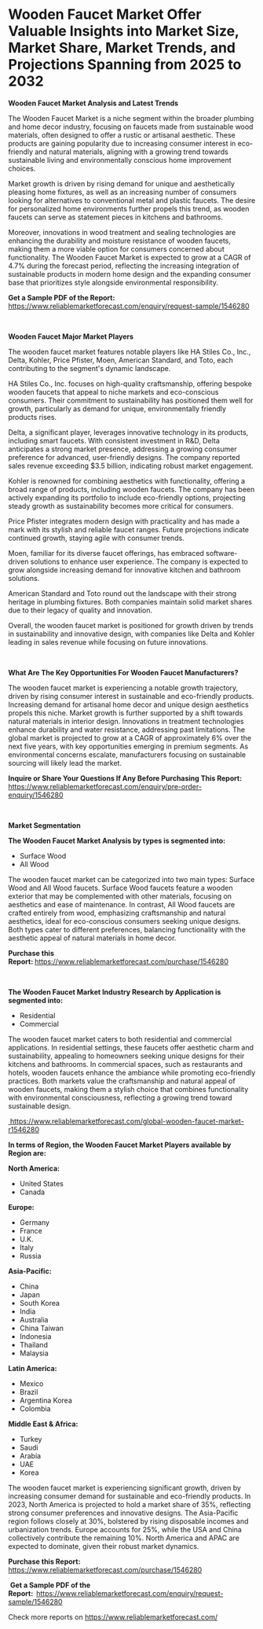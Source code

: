 <p><h1>Wooden Faucet Market Offer Valuable Insights into Market Size, Market Share, Market Trends, and Projections Spanning from 2025 to 2032</h1></p><p><strong>Wooden Faucet Market Analysis and Latest Trends</strong></p>
<p><p>The Wooden Faucet Market is a niche segment within the broader plumbing and home decor industry, focusing on faucets made from sustainable wood materials, often designed to offer a rustic or artisanal aesthetic. These products are gaining popularity due to increasing consumer interest in eco-friendly and natural materials, aligning with a growing trend towards sustainable living and environmentally conscious home improvement choices.</p><p>Market growth is driven by rising demand for unique and aesthetically pleasing home fixtures, as well as an increasing number of consumers looking for alternatives to conventional metal and plastic faucets. The desire for personalized home environments further propels this trend, as wooden faucets can serve as statement pieces in kitchens and bathrooms.</p><p>Moreover, innovations in wood treatment and sealing technologies are enhancing the durability and moisture resistance of wooden faucets, making them a more viable option for consumers concerned about functionality. The Wooden Faucet Market is expected to grow at a CAGR of 4.7% during the forecast period, reflecting the increasing integration of sustainable products in modern home design and the expanding consumer base that prioritizes style alongside environmental responsibility.</p></p>
<p><strong>Get a Sample PDF of the Report:&nbsp;</strong> <a href="https://www.reliablemarketforecast.com/enquiry/request-sample/1546280?utm_campaign=3091&utm_medium=2&utm_source=Github&utm_content=ia&utm_term=04042025&utm_id=wooden-faucet">https://www.reliablemarketforecast.com/enquiry/request-sample/1546280</a></p>
<p>&nbsp;</p>
<p><strong>Wooden Faucet Major Market Players</strong></p>
<p><p>The wooden faucet market features notable players like HA Stiles Co., Inc., Delta, Kohler, Price Pfister, Moen, American Standard, and Toto, each contributing to the segment's dynamic landscape.</p><p>HA Stiles Co., Inc. focuses on high-quality craftsmanship, offering bespoke wooden faucets that appeal to niche markets and eco-conscious consumers. Their commitment to sustainability has positioned them well for growth, particularly as demand for unique, environmentally friendly products rises.</p><p>Delta, a significant player, leverages innovative technology in its products, including smart faucets. With consistent investment in R&D, Delta anticipates a strong market presence, addressing a growing consumer preference for advanced, user-friendly designs. The company reported sales revenue exceeding $3.5 billion, indicating robust market engagement.</p><p>Kohler is renowned for combining aesthetics with functionality, offering a broad range of products, including wooden faucets. The company has been actively expanding its portfolio to include eco-friendly options, projecting steady growth as sustainability becomes more critical for consumers. </p><p>Price Pfister integrates modern design with practicality and has made a mark with its stylish and reliable faucet ranges. Future projections indicate continued growth, staying agile with consumer trends. </p><p>Moen, familiar for its diverse faucet offerings, has embraced software-driven solutions to enhance user experience. The company is expected to grow alongside increasing demand for innovative kitchen and bathroom solutions.</p><p>American Standard and Toto round out the landscape with their strong heritage in plumbing fixtures. Both companies maintain solid market shares due to their legacy of quality and innovation.</p><p>Overall, the wooden faucet market is positioned for growth driven by trends in sustainability and innovative design, with companies like Delta and Kohler leading in sales revenue while focusing on future innovations.</p></p>
<p>&nbsp;</p>
<p><strong>What Are The Key Opportunities For Wooden Faucet Manufacturers?</strong></p>
<p><p>The wooden faucet market is experiencing a notable growth trajectory, driven by rising consumer interest in sustainable and eco-friendly products. Increasing demand for artisanal home decor and unique design aesthetics propels this niche. Market growth is further supported by a shift towards natural materials in interior design. Innovations in treatment technologies enhance durability and water resistance, addressing past limitations. The global market is projected to grow at a CAGR of approximately 6% over the next five years, with key opportunities emerging in premium segments. As environmental concerns escalate, manufacturers focusing on sustainable sourcing will likely lead the market.</p></p>
<p><strong>Inquire or Share Your Questions If Any Before Purchasing This Report:</strong> <a href="https://www.reliablemarketforecast.com/enquiry/pre-order-enquiry/1546280?utm_campaign=3091&utm_medium=2&utm_source=Github&utm_content=ia&utm_term=04042025&utm_id=wooden-faucet">https://www.reliablemarketforecast.com/enquiry/pre-order-enquiry/1546280</a></p>
<p>&nbsp;</p>
<p><strong>Market Segmentation</strong></p>
<p><strong>The Wooden Faucet Market Analysis by types is segmented into:</strong></p>
<p><ul><li>Surface Wood</li><li>All Wood</li></ul></p>
<p><p>The wooden faucet market can be categorized into two main types: Surface Wood and All Wood faucets. Surface Wood faucets feature a wooden exterior that may be complemented with other materials, focusing on aesthetics and ease of maintenance. In contrast, All Wood faucets are crafted entirely from wood, emphasizing craftsmanship and natural aesthetics, ideal for eco-conscious consumers seeking unique designs. Both types cater to different preferences, balancing functionality with the aesthetic appeal of natural materials in home decor.</p></p>
<p><strong>Purchase this Report:&nbsp;</strong><a href="https://www.reliablemarketforecast.com/purchase/1546280?utm_campaign=3091&utm_medium=2&utm_source=Github&utm_content=ia&utm_term=04042025&utm_id=wooden-faucet">https://www.reliablemarketforecast.com/purchase/1546280</a></p>
<p>&nbsp;</p>
<p><strong>The Wooden Faucet Market Industry Research by Application is segmented into:</strong></p>
<p><ul><li>Residential</li><li>Commercial</li></ul></p>
<p><p>The wooden faucet market caters to both residential and commercial applications. In residential settings, these faucets offer aesthetic charm and sustainability, appealing to homeowners seeking unique designs for their kitchens and bathrooms. In commercial spaces, such as restaurants and hotels, wooden faucets enhance the ambiance while promoting eco-friendly practices. Both markets value the craftsmanship and natural appeal of wooden faucets, making them a stylish choice that combines functionality with environmental consciousness, reflecting a growing trend toward sustainable design.</p></p>
<p><a href="https://www.reliablemarketforecast.com/global-wooden-faucet-market-r1546280?utm_campaign=3091&utm_medium=2&utm_source=Github&utm_content=ia&utm_term=04042025&utm_id=wooden-faucet">&nbsp;https://www.reliablemarketforecast.com/global-wooden-faucet-market-r1546280</a></p>
<p><strong>In terms of Region, the Wooden Faucet Market Players available by Region are:</strong></p>
<p>
    <p> <strong> North America: </strong>
        <ul>
            <li>United States</li>
            <li>Canada</li>
        </ul>
        </p> 
    <p> <strong> Europe: </strong>
        <ul>
            <li>Germany</li>
            <li>France</li>
            <li>U.K.</li>
            <li>Italy</li>
            <li>Russia</li>
        </ul>
        </p> 
    <p> <strong> Asia-Pacific: </strong>
        <ul>
            <li>China</li>
            <li>Japan</li>
            <li>South Korea</li>
            <li>India</li>
            <li>Australia</li>
            <li>China Taiwan</li>
            <li>Indonesia</li>
            <li>Thailand</li>
            <li>Malaysia</li>
        </ul>
        </p> 
    <p> <strong> Latin America: </strong>
        <ul>
            <li>Mexico</li>
            <li>Brazil</li>
            <li>Argentina Korea</li>
            <li>Colombia</li>
        </ul>
        </p> 
    <p> <strong> Middle East & Africa: </strong>
        <ul>
            <li>Turkey</li>
            <li>Saudi</li>
            <li>Arabia</li>
            <li>UAE</li>
            <li>Korea</li>
        </ul>
    </p>
    </p>
<p><p>The wooden faucet market is experiencing significant growth, driven by increasing consumer demand for sustainable and eco-friendly products. In 2023, North America is projected to hold a market share of 35%, reflecting strong consumer preferences and innovative designs. The Asia-Pacific region follows closely at 30%, bolstered by rising disposable incomes and urbanization trends. Europe accounts for 25%, while the USA and China collectively contribute the remaining 10%. North America and APAC are expected to dominate, given their robust market dynamics.</p></p>
<p><strong>Purchase this Report: </strong><a href="https://www.reliablemarketforecast.com/purchase/1546280?utm_campaign=3091&utm_medium=2&utm_source=Github&utm_content=ia&utm_term=04042025&utm_id=wooden-faucet">https://www.reliablemarketforecast.com/purchase/1546280</a></p>
<p>&nbsp;<strong>Get a Sample PDF of the Report:&nbsp;&nbsp;</strong><a href="https://www.reliablemarketforecast.com/enquiry/request-sample/1546280?utm_campaign=3091&utm_medium=2&utm_source=Github&utm_content=ia&utm_term=04042025&utm_id=wooden-faucet">https://www.reliablemarketforecast.com/enquiry/request-sample/1546280</a></p>
<p><strong></strong></p>
<p>Check more reports on <a href="https://www.reliablemarketforecast.com/?utm_campaign=3091&utm_medium=2&utm_source=Github&utm_content=ia&utm_term=04042025&utm_id=wooden-faucet">https://www.reliablemarketforecast.com/</a></p>